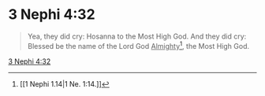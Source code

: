 # 3 Nephi 4:32

> Yea, they did cry: Hosanna to the Most High God. And they did cry: Blessed be the name of the Lord God <u>Almighty</u>[^a], the Most High God.

[3 Nephi 4:32](https://www.churchofjesuschrist.org/study/scriptures/bofm/3-ne/4?lang=eng&id=p32#p32)


[^a]: [[1 Nephi 1.14|1 Ne. 1:14.]]
